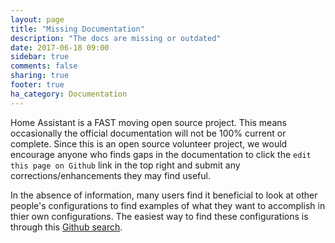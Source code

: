 ```yaml
---
layout: page
title: "Missing Documentation"
description: "The docs are missing or outdated"
date: 2017-06-18 09:00
sidebar: true
comments: false
sharing: true
footer: true
ha_category: Documentation
---
```



Home Assistant is a FAST moving open source project. This means occasionally the official documentation will not be 100% current or complete. Since this is an open source volunteer project, we would encourage anyone who finds gaps in the documentation to click the `edit this page on Github` link in the top right and submit any corrections/enhancements they may find useful.

In the absence of information, many users find it beneficial to look at other people's configurations to find examples of what they want to accomplish in thier own configurations. The easiest way to find these configurations is through this [Github search](https://github.com/search?q=topic%3Ahome-assistant-config&type=Repositories).
